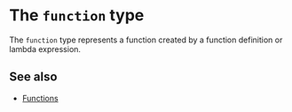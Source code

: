 # The `function` type

The `function` type represents a function created by a function definition or lambda expression.

## See also

* [Functions](/language/functions.md)